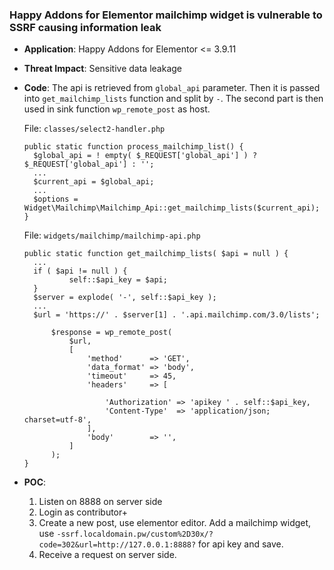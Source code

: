 ### Happy Addons for Elementor mailchimp widget is vulnerable to SSRF causing information leak

- **Application**: Happy Addons for Elementor <= 3.9.11

- **Threat Impact**: Sensitive data leakage

- **Code**: The api is retrieved from `global_api` parameter. Then it is passed into `get_mailchimp_lists` function and split by `-`. The second part is then used in sink function `wp_remote_post` as host.

  File: `classes/select2-handler.php`

  ```
  public static function process_mailchimp_list() {
    $global_api = ! empty( $_REQUEST['global_api'] ) ? $_REQUEST['global_api'] : '';
    ...
    $current_api = $global_api;
    ...
    $options = Widget\Mailchimp\Mailchimp_Api::get_mailchimp_lists($current_api);
  }
  ```

  File: `widgets/mailchimp/mailchimp-api.php`

  ```
  public static function get_mailchimp_lists( $api = null ) {
    ...
    if ( $api != null ) {
  			self::$api_key = $api;
    }
    $server = explode( '-', self::$api_key );
    ...
    $url = 'https://' . $server[1] . '.api.mailchimp.com/3.0/lists';
  
  		$response = wp_remote_post(
  			$url,
  			[
  				'method'      => 'GET',
  				'data_format' => 'body',
  				'timeout'     => 45,
  				'headers'     => [
  
  					'Authorization' => 'apikey ' . self::$api_key,
  					'Content-Type'  => 'application/json; charset=utf-8',
  				],
  				'body'        => '',
  			]
  		);
  }
  ```

- **POC**:

  1. Listen on 8888 on server side
  1. Login as contributor+
  1. Create a new post, use elementor editor. Add a mailchimp widget, use `-ssrf.localdomain.pw/custom%2D30x/?code=302&url=http://127.0.0.1:8888?` for api key and save.
  1. Receive a request on server side. 
